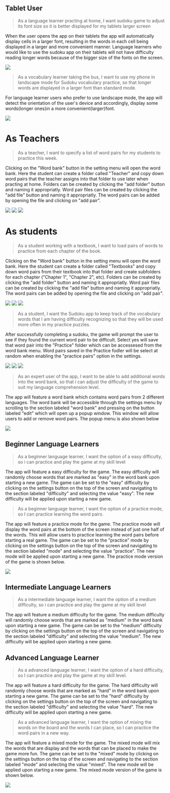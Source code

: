 ## Tablet User
> As a language learner practing at home, I want sudoku game to adjust its font size so it is better displayed for my tablets larger screen

When the user opens the app on their tablets the app will automatically display cells in a larger font, resulting in the words in each cell being displayed in a larger and more convenient manner. Language learners who would like to use the sudoku app on their tablets will not have difficulty reading longer words because of the bigger size of the fonts on the screen. 

<img src="img/Tablet.png">

> As a vocabulary learner taking the bus, I want to use my phone in landscape mode for Sudoku vocabulary practice, so that longer words are displayed in a larger font than standard mode.

For language learner users who prefer to use landscape mode, the app will detect the orientation of the user's device and accordingly, display some words(longer ones)in a more convenient(larger)font.

<img src="img/Lnagscape.png"> 

# As Teachers

> As a teacher, I want to specify a list of word pairs for my students to practice this week.

Clicking on the "Word bank" button in the setting menu will open the word bank. Here the student can create a folder called "Teacher" and copy down word pairs that the teacher assigns into that folder to use later when practing at home. Folders can be created by clicking the "add folder" button and naming it appropriatly. Word pair files can be created by clicking the "add file" button and naming it appropriatly. The word pairs can be added by opening the file and clicking on "add pair".

<img src="img/settings_button.png">
<img src="img/settings_screen.png">
<img src="img/teacherBank.png">

# As students

> As a student working with a textbook, I want to load pairs of words to practice from each chapter of the book.

Clicking on the "Word bank" button in the setting menu will open the word bank. Here the student can create a folder called "Textbooks" and copy down word pairs from their textbook into that folder and create subfolders for each chapter ("Chapter 1", "Chapter 2", etc). Folders can be created by clicking the "add folder" button and naming it appropriatly. Word pair files can be created by clicking the "add file" button and naming it appropriatly. The word pairs can be added by opening the file and clicking on "add pair".


<img src="img/settings_button.png">
<img src="img/settings_screen.png">
<img src="img/textbookBank.png">

> As a student, I want the Sudoku app to keep track of the vocabulary words that I am having difficulty recognizing so that they will be used more often in my practice puzzles.

After successfully completing a sudoku, the game will prompt the user to see if they found the current word pair to be difficult. Select yes will save that word pair into the "Practice" folder which can be accessesed from the word bank menu. Word pairs saved in the Practice fodler will be select at random when enabling the "practice pairs" option in the settings.

<img src="img/stat_button.png">
<img src="img/stat_screen.png">
<img src="img/Hard_words.png">

> As an expert user of the app, I want to be able to add additional words into the word bank, so that i can adjust the difficulty of the game to suit my language comprehension level.

The app will feature a word bank which contains word pairs from 2 different languages. The word bank will be accessible through the settings menu by scrolling to the section labeled "word bank" and pressing on the button labeled "edit" which will open up a popup window. This window will allow users to add or remove word pairs. The popup menu is also shown below

<img src="img/word_screen.png">

## Beginner Language Learners
> As a beginner language learner, I want the option of a easy difficulty, so i can practice and play the game at my skill level

The app will feature a easy difficulty for the game. The easy difficulty will randomly choose words that are marked as "easy" in the word bank upon starting a new game. The game can be set to the "easy" difficulty by clicking on the settings button on the top of the screen and navigating to the section labeled "difficulty" and selecting the value "easy". The new difficulty will be applied upon starting a new game.

> As a beginner language learner, I want the option of a practice mode, so I can practice learning the word pairs. 

The app will feature a practice mode for the game. The practice mode will display the word pairs at the bottom of the screen instead of just one half of the words. This will allow users to practice learning the word pairs before starting a real game. The game can be set to the "practice" mode by clicking on the settings button on the top of the screen and navigating to the section labeled "mode" and selecting the value "practice". The new mode will be applied upon starting a new game. The practice mode version of the game is shown below.

<img src="img/practice_screen.png">

## Intermediate Language Learners
> As a intermediate language learner, I want the option of a medium difficulty, so i can practice and play the game at my skill level

The app will feature a medium difficulty for the game. The medium difficulty will randomly choose words that are marked as "medium" in the word bank upon starting a new game. The game can be set to the "medium" difficulty by clicking on the settings button on the top of the screen and navigating to the section labeled "difficulty" and selecting the value "medium". The new difficulty will be applied upon starting a new game.

## Advanced Language Learner
> As a advanced language learner, I want the option of a hard difficulty, so I can practice and play the game at my skill level.

The app will feature a hard difficulty for the game. The hard difficulty will randomly choose words that are marked as "hard" in the word bank upon starting a new game. The game can be set to the "hard" difficulty by clicking on the settings button on the top of the screen and navigating to the section labeled "difficulty" and selecting the value "hard". The new difficulty will be applied upon starting a new game.

> As a advanced language learner, I want the option of mixing the words on the board and the words I can place, so I can practice the word pairs in a new way. 

The app will feature a mixed mode for the game. The mixed mode will mix the words that are display and the words that can be placed to make the game more fun. The game can be set to the "mixed" mode by clicking on the settings button on the top of the screen and navigating to the section labeled "mode" and selecting the value "mixed". The new mode will be applied upon starting a new game. The mixed mode version of the game is shown below.

<img src="img/mixed_mode.png">

